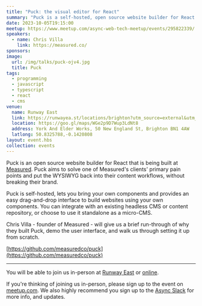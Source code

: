 ```yaml
---
title: "Puck: the visual editor for React"
summary: "Puck is a self-hosted, open source website builder for React that lets you bring your own components"
date: 2023-10-05T19:15:00
meetup: https://www.meetup.com/async-web-tech-meetup/events/295822339/
speakers:
  - name: Chris Villa
    link: https://measured.co/
sponsors:
image:
  url: /img/talks/puck-ojv4.jpg
  title: Puck
tags:
  - programming
  - javascript
  - typescript
  - react
  - cms
venue:
  name: Runway East
  link: https://runwayea.st/locations/brighton?utm_source=external&utm_medium=event&utm_campaign=sponsorship
  location: https://goo.gl/maps/WGe2p9D7Wup3LdNt8
  address: York And Elder Works, 50 New England St, Brighton BN1 4AW
  latlong: 50.8325788,-0.1420808
layout: event.hbs
collection: events
---
```


Puck is an open source website builder for React that is being built at [Measured](https://measured.co). Puck aims to solve one of Measured's clients' primary pain points and put the WYSIWYG back into their content workflows, without breaking their brand.

Puck is self-hosted, lets you bring your own components and provides an easy drag-and-drop interface to build websites using your own components. You can integrate with an existing headless CMS or content repository, or choose to use it standalone as a micro-CMS.

Chris Villa - founder of Measured - will give us a brief run-through of why they built Puck, demo the user interface, and walk us through setting it up from scratch.

[https://github.com/measuredco/puck](https://github.com/measuredco/puck)

---

You will be able to join us in-person at [Runway East](https://runwayea.st/locations/brighton?utm_source=external&utm_medium=event&utm_campaign=sponsorship) or [online](https://www.youtube.com/watch?v=6ROnui5r-tI).

If you're thinking of joining us in-person, please sign up to the event on [meetup.com](https://www.meetup.com/async-web-tech-meetup/events/295822339/). We also highly recommend you sign up to the [Async Slack](https://join.slack.com/t/asyncjs/shared_invite/zt-1aguxx86q-XjF_yWcFoJ8fyYYzoqgDaQ) for more info, and updates.
